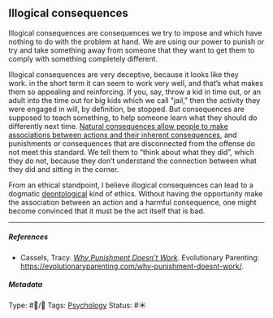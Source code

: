 ## Illogical consequences

Illogical consequences are consequences we try to impose and which have nothing to do with the problem at hand. We are using our power to punish or try and take something away from someone that they want to get them to comply with something completely different.

Illogical consequences are very deceptive, because it looks like they work. in the short term it can seem to work very well, and that’s what makes them so appealing and reinforcing. If you, say, throw a kid in time out, or an adult into the time out for big kids which we call "jail," then the activity they were engaged in will, by definition, be stopped. But consequences are supposed to teach something, to help someone learn what they should do differently next time. [Natural consequences allow people to make associations between actions and their inherent consequences](Natural%20consequences%20allow%20people%20to%20make%20associations%20between%20actions%20and%20their%20inherent%20consequences.md), and punishments or consequences that are disconnected from the offense do not meet this standard. We tell them to “think about what they did”, which they do not, because they don’t understand the connection between what they did and sitting in the corner. 

From an ethical standpoint, I believe illogical consequences can lead to a dogmatic [deontological](Deontology.md) kind of ethics. Without having the opportunity make the association between an action and a harmful consequence, one might become convinced that it must be the act itself that is bad.

---

##### References

* Cassels, Tracy. *[Why Punishment Doesn’t Work](Why%20Punishment%20Doesn%E2%80%99t%20Work.md)*. Evolutionary Parenting: https://evolutionaryparenting.com/why-punishment-doesnt-work/.

##### Metadata

Type: #🔵/🔵 
Tags: [Psychology](Psychology.md)
Status: #☀️ 
